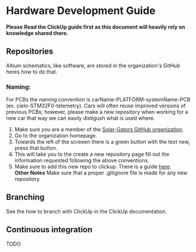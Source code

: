 # Hardware Development Guide
**Please Read the ClickUp guide first as this document will heavily rely on knowledge shared there.**
## Repositories
Altium schematics, like software, are stored in the organization's GitHub heres how to do that.
### Naming:
For PCBs the naming convention is carName-PLATFORM-systemName-PCB (ex. cielo-STM32F0-telemetry). Cars will often reuse improved versions of previous PCBs; however, please make a new repository when working for a new car that way we can easily distigush what is used where.  
1. Make sure you are a member of the [Solar-Gators GitHub organization](https://github.com/Solar-Gators).
2. Go to the organization homepage.
3. Towards the left of the screeen there is a green button with the text new, press that button.
4. This will take you to the create a new repository page fill out the information requested following the above conventions.
5. Make sure to add this new repo to clickup. There is a guide [here](https://docs.clickup.com/en/articles/856285-github).  
**Other Notes**
Make sure that a proper .gitignore file is made for any new repository.

## Branching
See the how to branch with ClickUp in the ClickUp documentation.

## Continuous integration
TODO